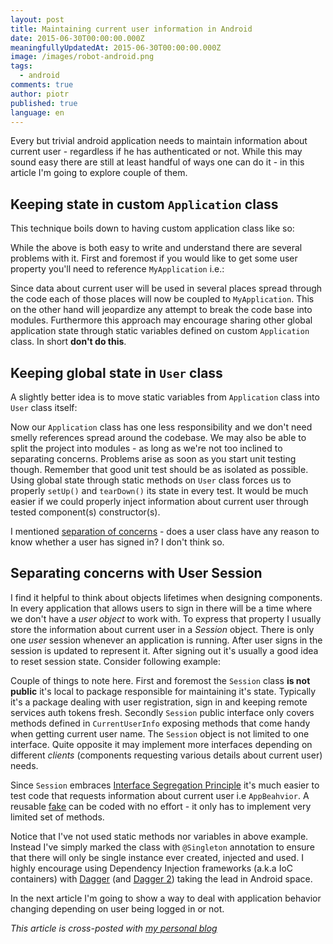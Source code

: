 ```yaml
---
layout: post
title: Maintaining current user information in Android
date: 2015-06-30T00:00:00.000Z
meaningfullyUpdatedAt: 2015-06-30T00:00:00.000Z
image: /images/robot-android.png
tags:
  - android
comments: true
author: piotr
published: true
language: en
---
```


Every but trivial android application needs to maintain information about current user - regardless if he has authenticated or not. While this may sound easy there are still at least handful of ways one can do it - in this article I'm going to explore couple of them.

## Keeping state in custom `Application` class

This technique boils down to having custom application class like so:

<script src="https://gist.github.com/miensol/e7fcce936e0acb3499ec.js?file=MyApplication.java"></script>

While the above is both easy to write and understand there are several problems with it. First and foremost if you would like to get some user property you'll need to reference `MyApplication` i.e.:

<script src="https://gist.github.com/miensol/e7fcce936e0acb3499ec.js?file=ActionBar.java"></script>

Since data about current user will be used in several places spread through the code each of those places will now be coupled to `MyApplication`. This on the other hand will jeopardize any attempt to break the code base into modules. Furthermore this approach may encourage sharing other global application state through static variables defined on custom `Application` class. In short **don't do this**.

## Keeping global state in `User` class

A slightly better idea is to move static variables from `Application` class into `User` class itself:

<script src="https://gist.github.com/miensol/e7fcce936e0acb3499ec.js?file=User.java"></script>

Now our `Application` class has one less responsibility and we don't need smelly references spread around the codebase. We may also be able to split the project into modules - as long as we're not too inclined to separating concerns. Problems arise as soon as you start unit testing though. Remember that good unit test should be as isolated as possible. Using global state through static methods on `User` class forces us to properly `setUp()` and `tearDown()` its state in every test. It would be much easier if we could properly inject information about current user through tested component(s) constructor(s).

I mentioned [separation of concerns](https://en.wikipedia.org/wiki/Separation_of_concerns) - does a user class have any reason to know whether a user has signed in? I don't think so.

## Separating concerns with User Session

I find it helpful to think about objects lifetimes when designing components. In every application that allows users to sign in there will be a time where we don't have a *user object* to work with. To express that property I usually store the information about current user in a *Session* object. There is only one *user* session whenever an application is running. After user signs in the session is updated to represent it. After signing out it's usually a good idea to reset session state. Consider following example:

<script src="https://gist.github.com/miensol/e7fcce936e0acb3499ec.js?file=Session.java"></script>

Couple of things to note here. First and foremost the `Session` class **is not public** it's local to package responsible for maintaining it's state. Typically it's a package dealing with user registration, sign in and keeping remote services auth tokens fresh. Secondly `Session` public interface only covers methods defined in `CurrentUserInfo` exposing methods that come handy when getting current user name. The `Session` object is not limited to one interface. Quite opposite it may implement more interfaces depending on different *clients* (components requesting various details about current user) needs.

Since `Session` embraces [Interface Segregation Principle](https://en.wikipedia.org/wiki/Interface_segregation_principle) it's much easier to test code that requests information about current user i.e `AppBeahvior`. A reusable [fake](http://www.martinfowler.com/bliki/TestDouble.html) can be coded with no effort - it only has to implement very limited set of methods.

Notice that I've not used static methods nor variables in above example. Instead I've simply marked the class with `@Singleton` annotation to ensure that there will only be single instance ever created, injected and used. I highly encourage using Dependency Injection frameworks (a.k.a IoC containers) with [Dagger](http://square.github.io/dagger/) (and [Dagger 2](http://google.github.io/dagger/)) taking the lead in Android space.

In the next article I'm going to show a way to deal with application behavior changing depending on user being logged in or not.

*This article is cross-posted with [my personal blog](http://miensol.pl/android/2015/06/30/maintaining-current-user-information-in-android.html)*
